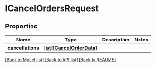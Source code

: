 # ICancelOrdersRequest

## Properties
Name | Type | Description | Notes
------------ | ------------- | ------------- | -------------
**cancellations** | [**list[ICancelOrderData]**](ICancelOrderData.md) |  | 

[[Back to Model list]](../README.md#documentation-for-models) [[Back to API list]](../README.md#documentation-for-api-endpoints) [[Back to README]](../README.md)


